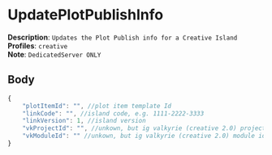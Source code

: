 # UpdatePlotPublishInfo

**Description**: `Updates the Plot Publish info for a Creative Island` \
**Profiles**: `creative` \
**Note**: `DedicatedServer ONLY`

## Body
```js
{
    "plotItemId": "", //plot item template Id
    "linkCode": "", //island code, e.g. 1111-2222-3333
    "linkVersion": 1, //island version
    "vkProjectId": "", //unkown, but ig valkyrie (creative 2.0) project id
    "vkModuleId": "" //unkown, but ig valkyrie (creative 2.0) module id
}
```
